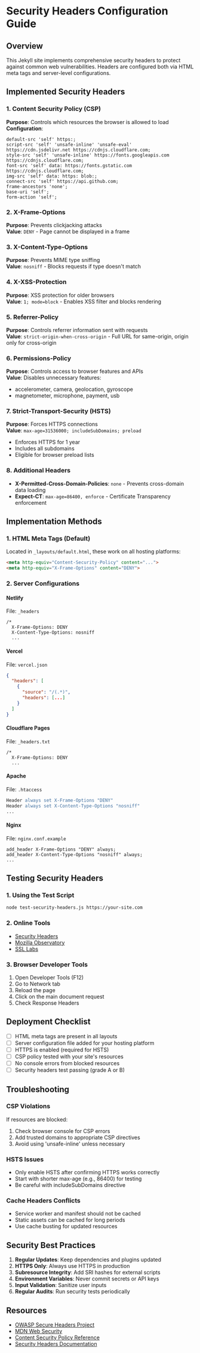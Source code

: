 # Security Headers Configuration Guide

## Overview

This Jekyll site implements comprehensive security headers to protect against common web vulnerabilities. Headers are configured both via HTML meta tags and server-level configurations.

## Implemented Security Headers

### 1. Content Security Policy (CSP)
**Purpose**: Controls which resources the browser is allowed to load  
**Configuration**:
```
default-src 'self' https:;
script-src 'self' 'unsafe-inline' 'unsafe-eval' https://cdn.jsdelivr.net https://cdnjs.cloudflare.com;
style-src 'self' 'unsafe-inline' https://fonts.googleapis.com https://cdnjs.cloudflare.com;
font-src 'self' data: https://fonts.gstatic.com https://cdnjs.cloudflare.com;
img-src 'self' data: https: blob:;
connect-src 'self' https://api.github.com;
frame-ancestors 'none';
base-uri 'self';
form-action 'self';
```

### 2. X-Frame-Options
**Purpose**: Prevents clickjacking attacks  
**Value**: `DENY` - Page cannot be displayed in a frame

### 3. X-Content-Type-Options
**Purpose**: Prevents MIME type sniffing  
**Value**: `nosniff` - Blocks requests if type doesn't match

### 4. X-XSS-Protection
**Purpose**: XSS protection for older browsers  
**Value**: `1; mode=block` - Enables XSS filter and blocks rendering

### 5. Referrer-Policy
**Purpose**: Controls referrer information sent with requests  
**Value**: `strict-origin-when-cross-origin` - Full URL for same-origin, origin only for cross-origin

### 6. Permissions-Policy
**Purpose**: Controls access to browser features and APIs  
**Value**: Disables unnecessary features:
- accelerometer, camera, geolocation, gyroscope
- magnetometer, microphone, payment, usb

### 7. Strict-Transport-Security (HSTS)
**Purpose**: Forces HTTPS connections  
**Value**: `max-age=31536000; includeSubDomains; preload`  
- Enforces HTTPS for 1 year
- Includes all subdomains
- Eligible for browser preload lists

### 8. Additional Headers
- **X-Permitted-Cross-Domain-Policies**: `none` - Prevents cross-domain data loading
- **Expect-CT**: `max-age=86400, enforce` - Certificate Transparency enforcement

## Implementation Methods

### 1. HTML Meta Tags (Default)
Located in `_layouts/default.html`, these work on all hosting platforms:
```html
<meta http-equiv="Content-Security-Policy" content="...">
<meta http-equiv="X-Frame-Options" content="DENY">
```

### 2. Server Configurations

#### Netlify
File: `_headers`
```
/*
  X-Frame-Options: DENY
  X-Content-Type-Options: nosniff
  ...
```

#### Vercel
File: `vercel.json`
```json
{
  "headers": [
    {
      "source": "/(.*)",
      "headers": [...]
    }
  ]
}
```

#### Cloudflare Pages
File: `_headers.txt`
```
/*
  X-Frame-Options: DENY
  ...
```

#### Apache
File: `.htaccess`
```apache
Header always set X-Frame-Options "DENY"
Header always set X-Content-Type-Options "nosniff"
...
```

#### Nginx
File: `nginx.conf.example`
```nginx
add_header X-Frame-Options "DENY" always;
add_header X-Content-Type-Options "nosniff" always;
...
```

## Testing Security Headers

### 1. Using the Test Script
```bash
node test-security-headers.js https://your-site.com
```

### 2. Online Tools
- [Security Headers](https://securityheaders.com)
- [Mozilla Observatory](https://observatory.mozilla.org)
- [SSL Labs](https://www.ssllabs.com/ssltest/)

### 3. Browser Developer Tools
1. Open Developer Tools (F12)
2. Go to Network tab
3. Reload the page
4. Click on the main document request
5. Check Response Headers

## Deployment Checklist

- [ ] HTML meta tags are present in all layouts
- [ ] Server configuration file added for your hosting platform
- [ ] HTTPS is enabled (required for HSTS)
- [ ] CSP policy tested with your site's resources
- [ ] No console errors from blocked resources
- [ ] Security headers test passing (grade A or B)

## Troubleshooting

### CSP Violations
If resources are blocked:
1. Check browser console for CSP errors
2. Add trusted domains to appropriate CSP directives
3. Avoid using 'unsafe-inline' unless necessary

### HSTS Issues
- Only enable HSTS after confirming HTTPS works correctly
- Start with shorter max-age (e.g., 86400) for testing
- Be careful with includeSubDomains directive

### Cache Headers Conflicts
- Service worker and manifest should not be cached
- Static assets can be cached for long periods
- Use cache busting for updated resources

## Security Best Practices

1. **Regular Updates**: Keep dependencies and plugins updated
2. **HTTPS Only**: Always use HTTPS in production
3. **Subresource Integrity**: Add SRI hashes for external scripts
4. **Environment Variables**: Never commit secrets or API keys
5. **Input Validation**: Sanitize user inputs
6. **Regular Audits**: Run security tests periodically

## Resources

- [OWASP Secure Headers Project](https://owasp.org/www-project-secure-headers/)
- [MDN Web Security](https://developer.mozilla.org/en-US/docs/Web/Security)
- [Content Security Policy Reference](https://content-security-policy.com/)
- [Security Headers Documentation](https://securityheaders.com/)